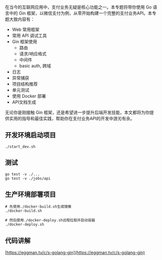 在当今的互联网应用中，支付业务无疑是核心功能之一。本专题将带你使用 Go 语言中的 Gin 框架，以微信支付为例，从零开始构建一个完整的支付业务API。本专题大致内容有：

- Web 常用框架
- 常用 API 调试工具
- Gin 框架使用
	- 路由
	- 请求/响应格式
	- 中间件
	- basic auth, 跨域
- 日志
- 异常捕获
- 项目结构推荐
- 单元测试
- 使用 Docker 部署
- API文档生成

无论你是刚接触 Gin 框架，还是希望进一步提升后端开发技能，本文都将为你提供实用的指导和最佳实践，帮助你在支付业务API的开发中游刃有余。

## 开发环境启动项目
```shell
./start_dev.sh
```

## 测试

```shell
go test -v ./...
go test -v ./jobs/api
```

## 生产环境部署项目
```shell
# 先使用./docker-build.sh生成镜像
./docker-build.sh

# 然后使用./docker-deploy.sh远程拉取并启动容器
./docker-deploy.sh
```

## 代码讲解

[https://eggman.tv/c/s-golang-gin](https://eggman.tv/c/s-golang-gin)